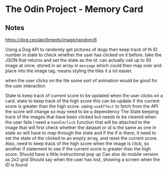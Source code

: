 # The Odin Project - Memory Card

## Notes

https://dog.ceo/api/breeds/image/random/6

Using a Dog API to randomly get pictures of dogs then keep track of th ID number in state to check whether the user has clicked on it before. take the JSON that returns and set the state as the id. can actually call up to 50 image at once. stored in an array in `message` which could then map over and place into the image tag. means styling the tiles it a lot easier.

when the user clicks on the tile some sort of animation would be good for the user interaction 

State to keep track of current score to be updated when the user clicks on a card.
state to keep track of the high score this can be update if the current score is greater than the high score.
using `useEffect` to fetch from the API
the score will change so may need to be a dependency 
The State keeping track of the images that have been clicked but needs to be cleared when the user fails
I need a `handleclick` function that will be attached to the image that will first check whether the dataset or id is the same as one in state so will have to map through the state and if the if is there, it need to set the state of the clicked to an empty array, and reset the current score. 
Also, need to keep track of the high score when the image is click, so another if statement to see if the current score is greater than the high score. 
Should have a little instructional pop up 
Can also do mobile version as 2x2 grid
Should say when the user has lost, showing a screen when the ID is found 